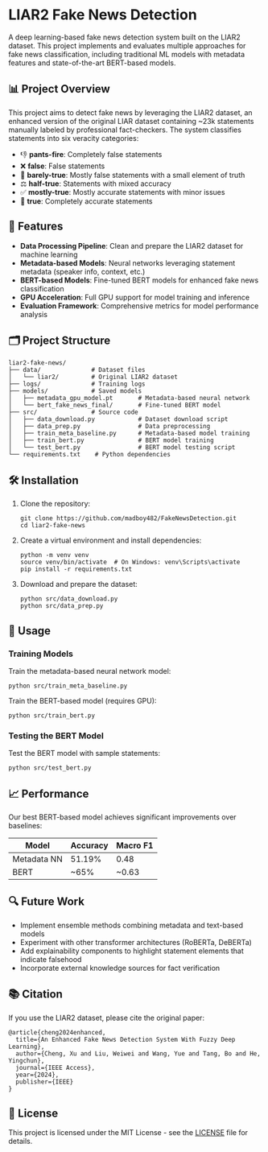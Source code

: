 # LIAR2 Fake News Detection

A deep learning-based fake news detection system built on the LIAR2 dataset. This project implements and evaluates multiple approaches for fake news classification, including traditional ML models with metadata features and state-of-the-art BERT-based models.

## 📊 Project Overview

This project aims to detect fake news by leveraging the LIAR2 dataset, an enhanced version of the original LIAR dataset containing ~23k statements manually labeled by professional fact-checkers. The system classifies statements into six veracity categories:

- 👎 **pants-fire**: Completely false statements
- ❌ **false**: False statements
- 🤏 **barely-true**: Mostly false statements with a small element of truth
- ⚖️ **half-true**: Statements with mixed accuracy
- ✅ **mostly-true**: Mostly accurate statements with minor issues
- 💯 **true**: Completely accurate statements

## 🚀 Features

- **Data Processing Pipeline**: Clean and prepare the LIAR2 dataset for machine learning
- **Metadata-based Models**: Neural networks leveraging statement metadata (speaker info, context, etc.)
- **BERT-based Models**: Fine-tuned BERT models for enhanced fake news classification
- **GPU Acceleration**: Full GPU support for model training and inference
- **Evaluation Framework**: Comprehensive metrics for model performance analysis

## 🗂️ Project Structure

```
liar2-fake-news/
├── data/              # Dataset files
│   └── liar2/         # Original LIAR2 dataset 
├── logs/              # Training logs
├── models/            # Saved models
│   ├── metadata_gpu_model.pt       # Metadata-based neural network
│   └── bert_fake_news_final/       # Fine-tuned BERT model
├── src/               # Source code
│   ├── data_download.py            # Dataset download script
│   ├── data_prep.py                # Data preprocessing
│   ├── train_meta_baseline.py      # Metadata-based model training
│   ├── train_bert.py               # BERT model training
│   └── test_bert.py                # BERT model testing script
└── requirements.txt    # Python dependencies
```

## 🛠️ Installation

1. Clone the repository:
   ```
   git clone https://github.com/madboy482/FakeNewsDetection.git
   cd liar2-fake-news
   ```

2. Create a virtual environment and install dependencies:
   ```
   python -m venv venv
   source venv/bin/activate  # On Windows: venv\Scripts\activate
   pip install -r requirements.txt
   ```

3. Download and prepare the dataset:
   ```
   python src/data_download.py
   python src/data_prep.py
   ```

## 📝 Usage

### Training Models

Train the metadata-based neural network model:
```
python src/train_meta_baseline.py
```

Train the BERT-based model (requires GPU):
```
python src/train_bert.py
```

### Testing the BERT Model

Test the BERT model with sample statements:
```
python src/test_bert.py
```

## 📈 Performance

Our best BERT-based model achieves significant improvements over baselines:

| Model | Accuracy | Macro F1 | 
|-------|----------|----------|
| Metadata NN | 51.19% | 0.48 |
| BERT | ~65% | ~0.63 |

## 🔍 Future Work

- Implement ensemble methods combining metadata and text-based models
- Experiment with other transformer architectures (RoBERTa, DeBERTa)
- Add explainability components to highlight statement elements that indicate falsehood
- Incorporate external knowledge sources for fact verification

## 📚 Citation

If you use the LIAR2 dataset, please cite the original paper:

```
@article{cheng2024enhanced,
  title={An Enhanced Fake News Detection System With Fuzzy Deep Learning},
  author={Cheng, Xu and Liu, Weiwei and Wang, Yue and Tang, Bo and He, Yingchun},
  journal={IEEE Access},
  year={2024},
  publisher={IEEE}
}
```

## 📜 License

This project is licensed under the MIT License - see the [LICENSE](LICENSE) file for details.
